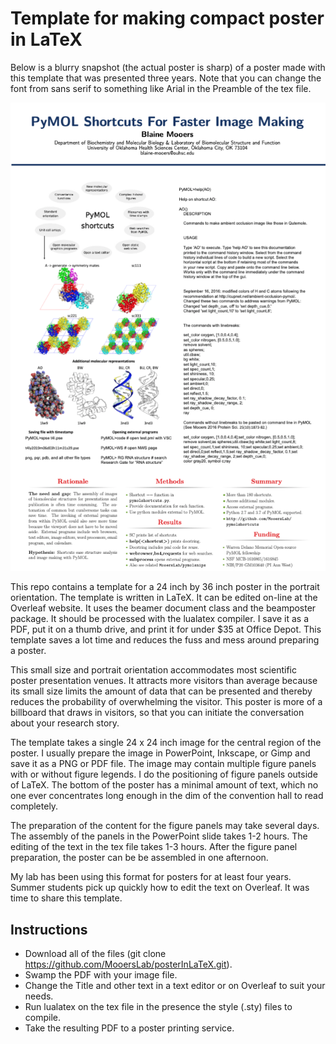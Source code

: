 # Template for making compact poster in LaTeX

Below is a blurry snapshot (the actual poster is sharp) of a poster made with this template that was presented three years.
Note that you can change the font from sans serif to something like Arial in the Preamble of the tex file.

<p align="center"><img src="poster.png" max-width: 35%; height: auto;></p>


This repo contains  a template for a 24 inch by 36 inch poster in the portrait orientation.
The template is written in LaTeX.
It can be edited on-line at the Overleaf website.
It uses the beamer document class and the beamposter package.
It should be processed with the lualatex compiler.
I save it as a PDF, put it on a thumb drive, and print it for under \$35 at Office Depot.
This template saves a lot time and reduces the fuss and mess around preparing a poster.

This small size and portrait orientation accommodates most scientific poster presentation venues.
It attracts more visitors than average because its small size limits the amount of data that can be presented and thereby reduces the probability of overwhelming the visitor.
This poster is more of a billboard that draws in visitors, so that you can initiate the conversation about your research story. 

The template takes a single 24 x 24 inch image for the central region of the poster.
I usually prepare the image in PowerPoint, Inkscape, or Gimp and save it as a PNG or PDF file.
The image may contain multiple figure panels with or without figure legends.
I do the positioning of figure panels outside of LaTeX.
The bottom of the poster has a minimal amount of text, which no one ever concentrates long enough in the dim of the convention hall to read completely. 

The preparation of the content for the figure panels may take several days.
The assembly of the panels in the PowerPoint slide takes 1-2 hours.
The editing of the text in the tex file takes 1-3 hours.
After the figure panel preparation, the poster can be be assembled in one afternoon.

My lab has been using this format for posters for at least four years.
Summer students pick up quickly how to edit the text on Overleaf.
It was time to share this template.

## Instructions

- Download all of the files (git clone https://github.com/MooersLab/posterInLaTeX.git).
- Swamp the PDF with your image file.
- Change the Title and other text in a text editor or on Overleaf to suit your needs.
- Run lualatex on the tex file in the presence the style (.sty) files to compile.
- Take the resulting PDF to a poster printing service.
